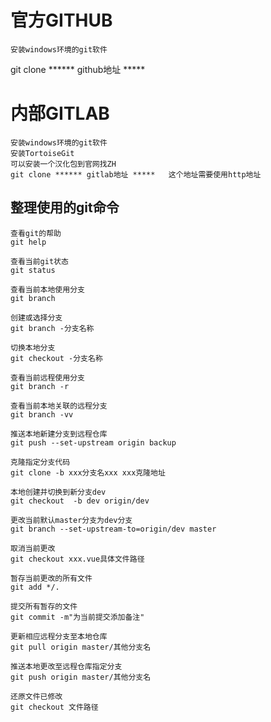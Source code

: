 # 官方GITHUB

    安装windows环境的git软件

git clone ****** github地址 *****
# 内部GITLAB

    安装windows环境的git软件
    安装TortoiseGit
    可以安装一个汉化包到官网找ZH
    git clone ****** gitlab地址 *****   这个地址需要使用http地址

## 整理使用的git命令
    查看git的帮助
    git help

    查看当前git状态
    git status

    查看当前本地使用分支
    git branch
    
    创建或选择分支
    git branch -分支名称
    
    切换本地分支
    git checkout -分支名称

    查看当前远程使用分支
    git branch -r

    查看当前本地关联的远程分支
    git branch -vv
    
    推送本地新建分支到远程仓库
    git push --set-upstream origin backup

    克隆指定分支代码
    git clone -b xxx分支名xxx xxx克隆地址

    本地创建并切换到新分支dev
    git checkout  -b dev origin/dev
    
    更改当前默认master分支为dev分支
    git branch --set-upstream-to=origin/dev master

    取消当前更改
    git checkout xxx.vue具体文件路径

    暂存当前更改的所有文件
    git add */.

    提交所有暂存的文件
    git commit -m"为当前提交添加备注"

    更新相应远程分支至本地仓库
    git pull origin master/其他分支名

    推送本地更改至远程仓库指定分支
    git push origin master/其他分支名

    还原文件已修改
    git checkout 文件路径
